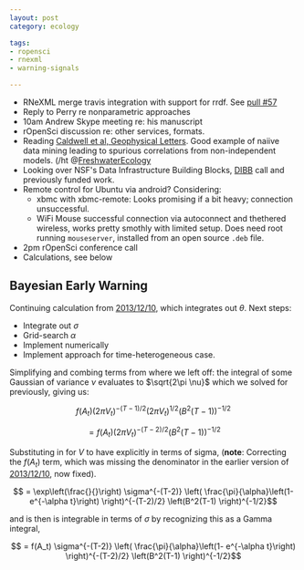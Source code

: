 ```yaml
---
layout: post
category: ecology

tags: 
- ropensci
- rnexml
- warning-signals

---
```



- RNeXML merge travis integration with support for rrdf. See [pull #57](https://github.com/ropensci/RNeXML/pull/57)
- Reply to Perry re nonparametric approaches
- 10am Andrew Skype meeting re: his manuscript
- rOpenSci discussion re: other services, formats. 
- Reading [Caldwell et al, Geophysical Letters](http://doi.org/10.1002/2014GL059205 "Statistical Significance of Climate Sensitivity Predictors Obtained by Data Mining"). Good example of naiive data mining leading to spurious correlations from non-independent models.  (/ht @[FreshwaterEcology](http://twitter.com/FreshwaterEcology)
- Looking over NSF's Data Infrastructure Building Blocks, [DIBB](http://www.nsf.gov/funding/pgm_summ.jsp?pims_id=504776&WT.mc_id=USNSF_39&WT.mc_ev=click) call and previously funded work.  
- Remote control for Ubuntu via android?  Considering: 
  - xbmc with xbmc-remote: Looks promising if a bit heavy; connection unsuccessful.  
  - WiFi Mouse successful connection via autoconnect and thethered wireless, works pretty smothly with limited setup.  Does need root running `mouseserver`, installed from an open source `.deb` file.  
- 2pm rOpenSci conference call
- Calculations, see below 



Bayesian Early Warning
----------------------

Continuing calculation from [2013/12/10](http://carlboettiger.info/2013/12/10/notes.html), which integrates out $\theta$.  Next steps: 

- Integrate out $\sigma$
- Grid-search $\alpha$
- Implement numerically
- Implement approach for time-heterogeneous case.  


Simplifying and combing terms from where we left off: the integral of some Gaussian of variance $\nu$ evaluates to $\sqrt{2\pi \nu}$ which we solved for previously, giving us:  

$$f(A_t) \left( 2 \pi V_t \right)^{-(T-1)/2} \left( 2 \pi V_t \right)^{1/2}  \left(B^2(T-1) \right)^{-1/2}$$

$$ = f(A_t) \left( 2 \pi V_t \right)^{-(T-2)/2}   \left(B^2(T-1) \right)^{-1/2}$$

Substituting in for $V$ to have explicitly in terms of sigma, (**note**: Correcting the $f(A_t)$ term, which was missing the denominator in the earlier version of  [2013/12/10](http://carlboettiger.info/2013/12/10/notes.html), now fixed).  

$$ = \exp\left(\frac{}{}\right)  \sigma^{-(T-2)} \left( \frac{\pi}{\alpha}\left(1- e^{-\alpha t}\right) \right)^{-(T-2)/2}   \left(B^2(T-1) \right)^{-1/2}$$

and is then is integrable in terms of $\sigma$ by recognizing this as a Gamma integral, 

$$ =  f(A_t)  \sigma^{-(T-2)} \left( \frac{\pi}{\alpha}\left(1- e^{-\alpha t}\right) \right)^{-(T-2)/2}   \left(B^2(T-1) \right)^{-1/2}$$



